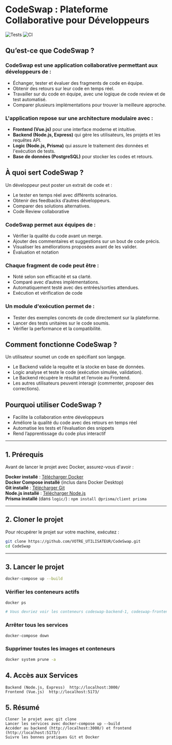 # CodeSwap : Plateforme Collaborative pour Développeurs

![Tests](https://github.com/MarysaR/CodeSwap/actions/workflows/tests.yml/badge.svg)
![CI](https://github.com/MarysaR/CodeSwap/actions/workflows/ci.yml/badge.svg)

## Qu’est-ce que CodeSwap ?

### CodeSwap est une application collaborative permettant aux développeurs de :

- Échanger, tester et évaluer des fragments de code en équipe.
- Obtenir des retours sur leur code en temps réel.
- Travailler sur du code en équipe, avec une logique de code review et de test automatisé.
- Comparer plusieurs implémentations pour trouver la meilleure approche.

### L'application repose sur une architecture modulaire avec :

- **Frontend (Vue.js)** pour une interface moderne et intuitive.
- **Backend (Node.js, Express)** qui gère les utilisateurs, les projets et les requêtes API.
- **Logic (Node.js, Prisma)** qui assure le traitement des données et l'exécution de tests.
- **Base de données (PostgreSQL)** pour stocker les codes et retours.

## À quoi sert CodeSwap ?

Un développeur peut poster un extrait de code et :

- Le tester en temps réel avec différents scénarios.
- Obtenir des feedbacks d’autres développeurs.
- Comparer des solutions alternatives.
- Code Review collaborative

### CodeSwap permet aux équipes de :

- Vérifier la qualité du code avant un merge.
- Ajouter des commentaires et suggestions sur un bout de code précis.
- Visualiser les améliorations proposées avant de les valider.
- Évaluation et notation

### Chaque fragment de code peut être :

- Noté selon son efficacité et sa clarté.
- Comparé avec d’autres implémentations.
- Automatiquement testé avec des entrées/sorties attendues.
- Exécution et vérification de code

### Un module d'exécution permet de :

- Tester des exemples concrets de code directement sur la plateforme.
- Lancer des tests unitaires sur le code soumis.
- Vérifier la performance et la compatibilité.

## Comment fonctionne CodeSwap ?

Un utilisateur soumet un code en spécifiant son langage.

- Le Backend valide la requête et la stocke en base de données.
- Logic analyse et teste le code (exécution simulée, validation).
- Le Backend récupère le résultat et l’envoie au Frontend.
- Les autres utilisateurs peuvent interagir (commenter, proposer des corrections).

## Pourquoi utiliser CodeSwap ?

- Facilite la collaboration entre développeurs
- Améliore la qualité du code avec des retours en temps réel
- Automatise les tests et l’évaluation des snippets
- Rend l’apprentissage du code plus interactif

---

## 1. Prérequis

Avant de lancer le projet avec Docker, assurez-vous d'avoir :

**Docker installé** : [Télécharger Docker](https://www.docker.com/get-started)  
**Docker Compose installé** (inclus dans Docker Desktop)  
**Git installé** : [Télécharger Git](https://git-scm.com/)  
**Node.js installé** : [Télécharger Node.js](https://nodejs.org/)  
**Prisma installé** (dans `logic/`) : `npm install @prisma/client prisma`

---

## 2. Cloner le projet

Pour récupérer le projet sur votre machine, exécutez :

```bash
git clone https://github.com/VOTRE_UTILISATEUR/CodeSwap.git
cd CodeSwap
```

---

## 3. Lancer le projet

```bash
docker-compose up --build
```

### Vérifier les conteneurs actifs

```bash
docker ps

# Vous devriez voir les conteneurs codeswap-backend-1, codeswap-frontend-1 et codeswap-logic-1 actifs.
```

### Arrêter tous les services

```bash
docker-compose down
```

### Supprimer toutes les images et conteneurs

```bash
docker system prune -a
```

## 4. Accès aux Services

    Backend (Node.js, Express)  http://localhost:3000/
    Frontend (Vue.js)  http://localhost:5173/

## 5. Résumé

    Cloner le projet avec git clone
    Lancer les services avec docker-compose up --build
    Accéder au backend (http://localhost:3000/) et frontend (http://localhost:5173/)
    Suivre les bonnes pratiques Git et Docker
